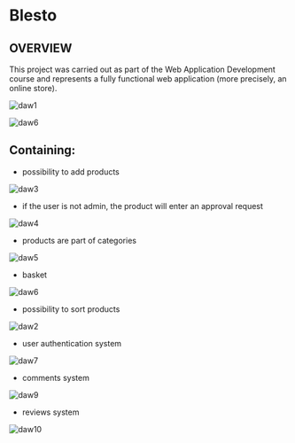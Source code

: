 # Blesto


## OVERVIEW

This project was carried out as part of the Web Application Development course and represents a fully functional web application (more precisely, an online store).

![daw1](https://raw.githubusercontent.com/MituIustin/Tema2OOP/sfml/readmephotos/Capture7.PNG)

![daw6](https://raw.githubusercontent.com/MituIustin/Tema2OOP/sfml/readmephotos/Capture7.PNG)


## Containing:

- possibility to add products

![daw3](https://raw.githubusercontent.com/MituIustin/Tema2OOP/sfml/readmephotos/Capture7.PNG)

- if the user is not admin, the product will enter an approval request

![daw4](https://raw.githubusercontent.com/MituIustin/Tema2OOP/sfml/readmephotos/Capture7.PNG)

- products are part of categories

![daw5](https://raw.githubusercontent.com/MituIustin/Tema2OOP/sfml/readmephotos/Capture7.PNG)

- basket

![daw6](https://raw.githubusercontent.com/MituIustin/Tema2OOP/sfml/readmephotos/Capture7.PNG)

- possibility to sort products

![daw2](https://raw.githubusercontent.com/MituIustin/Tema2OOP/sfml/readmephotos/Capture7.PNG)

- user authentication system

![daw7](https://raw.githubusercontent.com/MituIustin/Tema2OOP/sfml/readmephotos/Capture7.PNG)

- comments system

![daw9](https://raw.githubusercontent.com/MituIustin/Tema2OOP/sfml/readmephotos/Capture7.PNG)

- reviews system

![daw10](https://raw.githubusercontent.com/MituIustin/Tema2OOP/sfml/readmephotos/Capture7.PNG)




